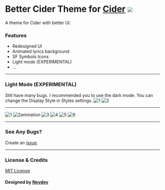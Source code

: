 # Better Cider Theme for [Cider](https://cider.sh/) <img src="https://img.shields.io/github/stars/nevodev/Better-Cider-Theme?style=social" width="auto"></img>

A theme for Cider with better UI.

### Features
* Redesigned UI
* Animated lyrics background
* SF Symbols Icons
* Light mode (EXPERIMENTAL)
* ...

---

### Light Mode (EXPERIMENTAL)
Still have many bugs. I recommended you to use the dark mode. You can change the Display Style in Styles settings.
![1](https://user-images.githubusercontent.com/51047891/193989446-487fd87a-439a-4187-ba19-0c10cec51e12.png)
![2](https://user-images.githubusercontent.com/51047891/193989741-f6abea67-3002-46e4-9eca-045ff093fb22.png)

---

![1](https://user-images.githubusercontent.com/51047891/193462927-6e4ad00f-9800-42b9-9bee-c43f8c93f5d1.png)
![2animation](https://user-images.githubusercontent.com/51047891/193462932-43475634-c259-4b3a-8920-18fc272831e2.gif)
![3](https://user-images.githubusercontent.com/51047891/193462933-b6dd8651-66ee-4f00-a2bb-afce8ce46112.png)
![4](https://user-images.githubusercontent.com/51047891/193462935-f0e67168-21ce-4163-991a-5484a0d8f8de.png)
![5](https://user-images.githubusercontent.com/51047891/193462936-9d06a23c-9e56-4e54-b38b-31e11c9a3df1.png)
![6](https://user-images.githubusercontent.com/51047891/193462938-f88833f8-fdd9-474e-9b4b-c46a2e7dd687.png)

---

### See Any Bugs?
Create an [issue](https://github.com/nevodev/Better-Cider-Theme/issues).

---

### License & Credits
[MIT License](https://github.com/Nevodev/Better-Cider-Theme/blob/main/LICENSE)

#### Designed by [Nevdev](https://github.com/nevodev)
